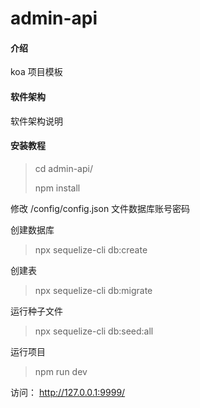 # admin-api

#### 介绍

koa 项目模板

#### 软件架构

软件架构说明

#### 安装教程

> cd admin-api/
>
> npm install

修改 /config/config.json 文件数据库账号密码

创建数据库

> npx sequelize-cli db:create

创建表

> npx sequelize-cli db:migrate

运行种子文件

> npx sequelize-cli db:seed:all

运行项目

> npm run dev

访问： http://127.0.0.1:9999/
